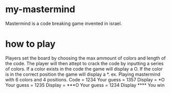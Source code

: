 # my-mastermind
Mastermind is a code breaking game invented in israel.
# how to play
Players set the board by choosing the max ammount of colors and length of the code.
The player will then attept to crack the code by inputting a series of colors.
If a color exists in the code the game will display a O.
If the color is in the correct position the game will display a *.
ex. Playing mastermind with 6 colors and 4 positions.
Code = 1234
Your guess = 1357
Display = *O
Your guess = 1235
Display = ***O
Your guess = 1234
Display ****
You win
